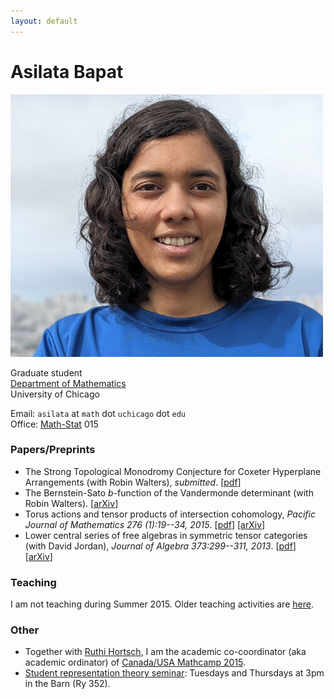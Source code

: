 ```yaml
---
layout: default
---
```


# Asilata Bapat
<img id="mypicture" src="assets/asilata-bapat.jpg" alt="Asilata Bapat"/>

Graduate student  
[Department of Mathematics](http://math.uchicago.edu/)  
University of Chicago

Email: `asilata` at `math` dot `uchicago` dot `edu`  
Office: [Math-Stat](https://maps.uchicago.edu/?location=Math-Stat+Building) 015

### Papers/Preprints
* The Strong Topological Monodromy Conjecture for Coxeter Hyperplane Arrangements (with Robin Walters), _submitted_. [[pdf](papers/bapat-walters-2015.pdf)]
* The Bernstein-Sato $b$-function of the Vandermonde determinant (with Robin Walters). [[arXiv](http://arxiv.org/abs/1503.01055)]
* Torus actions and tensor products of intersection cohomology, _Pacific Journal of Mathematics 276 (1):19--34, 2015_. [[pdf](papers/bapat-2015.pdf)] [[arXiv](http://arxiv.org/abs/1309.0859)]
* Lower central series of free algebras in symmetric tensor categories (with David Jordan), _Journal of Algebra 373:299--311, 2013_. [[pdf](papers/bapat-jordan-2013.pdf)] [[arXiv](http://arxiv.org/abs/1001.1375)]

### Teaching
I am not teaching during Summer 2015.
Older teaching activities are [here](teaching/).

### Other
* Together with [Ruthi Hortsch](http://math.mit.edu/~rhortsch/), I am the academic co-coordinator (aka academic ordinator) of [Canada/USA Mathcamp 2015](http://www.mathcamp.org/2015).
* [Student representation theory seminar](seminars/studentreptheory): Tuesdays and Thursdays at 3pm in the Barn (Ry 352).

